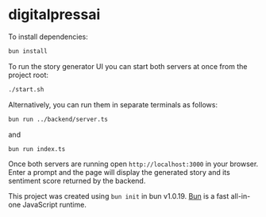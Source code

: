 # digitalpressai

To install dependencies:

```bash
bun install
```

To run the story generator UI you can start both servers at once from the project
root:

```bash
./start.sh
```

Alternatively, you can run them in separate terminals as follows:

```bash
bun run ../backend/server.ts
```

and

```bash
bun run index.ts
```

Once both servers are running open `http://localhost:3000` in your browser.
Enter a prompt and the page will display the generated story and its sentiment score returned by the backend.

This project was created using `bun init` in bun v1.0.19. [Bun](https://bun.sh) is a fast all-in-one JavaScript runtime.
